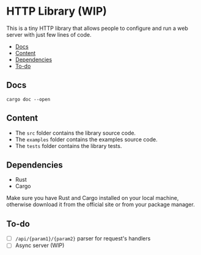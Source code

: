 # HTTP Library (WIP)
This is a tiny HTTP library that allows people to configure and run a web server with just few lines of code. 

* [Docs](#docs)
* [Content](#content)
* [Dependencies](#dependencies)
* [To-do](#to-do)

## Docs
```
cargo doc --open
```

## Content
* The `src` folder contains the library source code.
* The `examples` folder contains the examples source code.
* The `tests` folder contains the library tests.

## Dependencies
* Rust
* Cargo

Make sure you have Rust and Cargo installed on your local machine, otherwise download it from the official site or from your package manager.

## To-do
* [ ] `/api/{param1}/{param2}` parser for request's handlers
* [ ] Async server (WIP)
